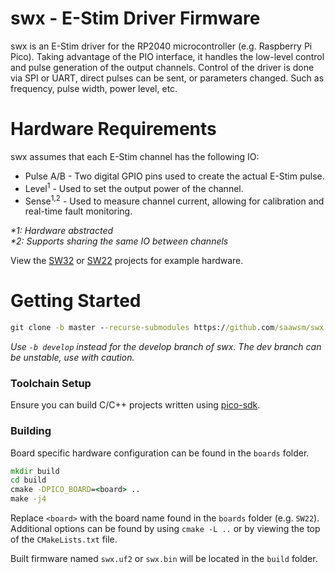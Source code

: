 # swx - E-Stim Driver Firmware

swx is an E-Stim driver for the RP2040 microcontroller (e.g. Raspberry Pi Pico). Taking advantage of the PIO interface, it handles the low-level control and pulse generation of the output channels.
Control of the driver is done via SPI or UART, direct pulses can be sent, or parameters changed. Such as frequency, pulse width, power level, etc.

# Hardware Requirements

swx assumes that each E-Stim channel has the following IO:

- Pulse A/B - Two digital GPIO pins used to create the actual E-Stim pulse.
- Level<sup>1</sup> - Used to set the output power of the channel.
- Sense<sup>1,2</sup> - Used to measure channel current, allowing for calibration and real-time fault monitoring.

_\*1: Hardware abstracted_<br/>
_\*2: Supports sharing the same IO between channels_

View the [SW32](https://github.com/saawsm/SW32) or [SW22](https://github.com/saawsm/SW22) projects for example hardware.

# Getting Started

```bat
git clone -b master --recurse-submodules https://github.com/saawsm/swx
```

_Use `-b develop` instead for the develop branch of swx. The dev branch can be unstable, use with caution._

### Toolchain Setup

Ensure you can build C/C++ projects written using [pico-sdk](https://github.com/raspberrypi/pico-sdk).

### Building

Board specific hardware configuration can be found in the `boards` folder.

```bat
mkdir build
cd build
cmake -DPICO_BOARD=<board> ..
make -j4
```

Replace `<board>` with the board name found in the `boards` folder (e.g. `SW22`). 
Additional options can be found by using `cmake -L ..` or by viewing the top of the `CMakeLists.txt` file.

Built firmware named `swx.uf2` or `swx.bin` will be located in the `build` folder.
